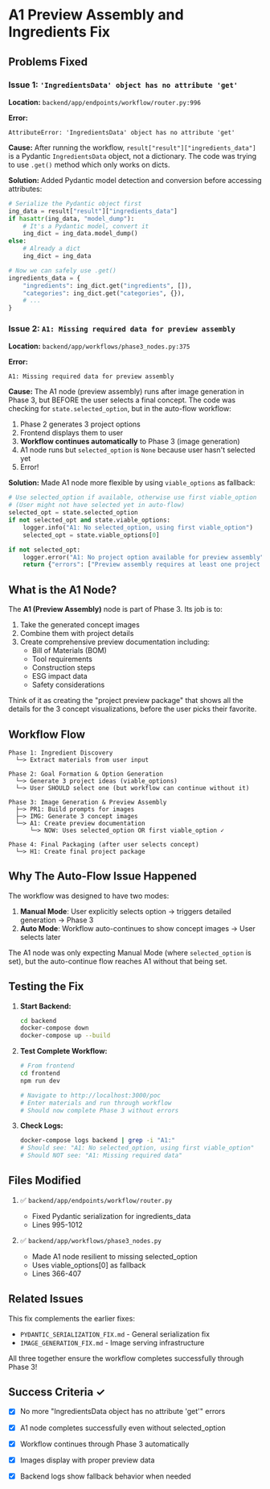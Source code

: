# A1 Preview Assembly and Ingredients Fix

## Problems Fixed

### Issue 1: `'IngredientsData' object has no attribute 'get'`
**Location:** `backend/app/endpoints/workflow/router.py:996`

**Error:**
```
AttributeError: 'IngredientsData' object has no attribute 'get'
```

**Cause:** 
After running the workflow, `result["result"]["ingredients_data"]` is a Pydantic `IngredientsData` object, not a dictionary. The code was trying to use `.get()` method which only works on dicts.

**Solution:**
Added Pydantic model detection and conversion before accessing attributes:

```python
# Serialize the Pydantic object first
ing_data = result["result"]["ingredients_data"]
if hasattr(ing_data, "model_dump"):
    # It's a Pydantic model, convert it
    ing_dict = ing_data.model_dump()
else:
    # Already a dict
    ing_dict = ing_data

# Now we can safely use .get()
ingredients_data = {
    "ingredients": ing_dict.get("ingredients", []),
    "categories": ing_dict.get("categories", {}),
    # ...
}
```

### Issue 2: `A1: Missing required data for preview assembly`
**Location:** `backend/app/workflows/phase3_nodes.py:375`

**Error:**
```
A1: Missing required data for preview assembly
```

**Cause:**
The A1 node (preview assembly) runs after image generation in Phase 3, but BEFORE the user selects a final concept. The code was checking for `state.selected_option`, but in the auto-flow workflow:

1. Phase 2 generates 3 project options
2. Frontend displays them to user
3. **Workflow continues automatically** to Phase 3 (image generation)
4. A1 node runs but `selected_option` is `None` because user hasn't selected yet
5. Error!

**Solution:**
Made A1 node more flexible by using `viable_options` as fallback:

```python
# Use selected_option if available, otherwise use first viable_option
# (User might not have selected yet in auto-flow)
selected_opt = state.selected_option
if not selected_opt and state.viable_options:
    logger.info("A1: No selected_option, using first viable_option")
    selected_opt = state.viable_options[0]

if not selected_opt:
    logger.error("A1: No project option available for preview assembly")
    return {"errors": ["Preview assembly requires at least one project option"]}
```

## What is the A1 Node?

The **A1 (Preview Assembly)** node is part of Phase 3. Its job is to:

1. Take the generated concept images
2. Combine them with project details
3. Create comprehensive preview documentation including:
   - Bill of Materials (BOM)
   - Tool requirements
   - Construction steps
   - ESG impact data
   - Safety considerations

Think of it as creating the "project preview package" that shows all the details for the 3 concept visualizations, before the user picks their favorite.

## Workflow Flow

```
Phase 1: Ingredient Discovery
  └─> Extract materials from user input

Phase 2: Goal Formation & Option Generation
  └─> Generate 3 project ideas (viable_options)
  └─> User SHOULD select one (but workflow can continue without it)

Phase 3: Image Generation & Preview Assembly
  ├─> PR1: Build prompts for images
  ├─> IMG: Generate 3 concept images
  └─> A1: Create preview documentation
      └─> NOW: Uses selected_option OR first viable_option ✓

Phase 4: Final Packaging (after user selects concept)
  └─> H1: Create final project package
```

## Why The Auto-Flow Issue Happened

The workflow was designed to have two modes:

1. **Manual Mode**: User explicitly selects option → triggers detailed generation → Phase 3
2. **Auto Mode**: Workflow auto-continues to show concept images → User selects later

The A1 node was only expecting Manual Mode (where `selected_option` is set), but the auto-continue flow reaches A1 without that being set.

## Testing the Fix

1. **Start Backend:**
   ```bash
   cd backend
   docker-compose down
   docker-compose up --build
   ```

2. **Test Complete Workflow:**
   ```bash
   # From frontend
   cd frontend
   npm run dev
   
   # Navigate to http://localhost:3000/poc
   # Enter materials and run through workflow
   # Should now complete Phase 3 without errors
   ```

3. **Check Logs:**
   ```bash
   docker-compose logs backend | grep -i "A1:"
   # Should see: "A1: No selected_option, using first viable_option"
   # Should NOT see: "A1: Missing required data"
   ```

## Files Modified

1. ✅ `backend/app/endpoints/workflow/router.py`
   - Fixed Pydantic serialization for ingredients_data
   - Lines 995-1012

2. ✅ `backend/app/workflows/phase3_nodes.py`
   - Made A1 node resilient to missing selected_option
   - Uses viable_options[0] as fallback
   - Lines 366-407

## Related Issues

This fix complements the earlier fixes:
- `PYDANTIC_SERIALIZATION_FIX.md` - General serialization fix
- `IMAGE_GENERATION_FIX.md` - Image serving infrastructure

All three together ensure the workflow completes successfully through Phase 3!

## Success Criteria ✓

- [x] No more "IngredientsData object has no attribute 'get'" errors
- [x] A1 node completes successfully even without selected_option
- [x] Workflow continues through Phase 3 automatically
- [x] Images display with proper preview data
- [x] Backend logs show fallback behavior when needed

